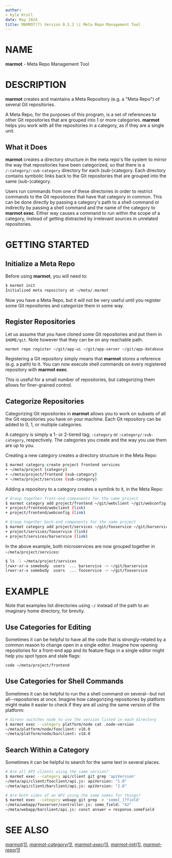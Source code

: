 ```yaml
---
author:
- Kyle Krull
date: May 2024
title: MARMOT(7) Version 0.5.2 \| Meta Repo Management Tool
---
```


# NAME

**marmot** - Meta Repo Management Tool

# DESCRIPTION

**marmot** creates and maintains a Meta Repository (e.g. a "Meta Repo")
of several Git repositories.

A Meta Repo, for the purposes of this program, is a set of references to
other Git repositories that are grouped into 1 or more categories.
**marmot** helps you work with all the repositories in a category, as if
they are a single unit.

## What it Does

**marmot** creates a directory structure in the meta repo's file system
to mirror the way that repositories have been categorized, so that there
is a `/:category/:sub-category` directory for each (sub-)category. Each
directory contains symbolic links back to the Git repositories that are
grouped into the same (sub-)category.

Users run commands from one of these directories in order to restrict
commands to the Git repositories that have that category in common. This
can be done directly by passing a category's path to a shell command or
indirectly by passing a shell command and the name of the category to
**marmot exec**. Either way causes a command to run within the scope of
a category, instead of getting distracted by irrelevant sources in
unrelated repositories.

# GETTING STARTED

## Initialize a Meta Repo

Before using **marmot**, you will need to:

``` sh
$ marmot init
Initialized meta repository at ~/meta/.marmot
```

Now you have a Meta Repo, but it will not be very useful until you
register some Git repositories and categorize them in some way.

## Register Repositories

Let us assume that you have cloned some Git repositories and put them in
`$HOME/git`. Note however that they can be on any reachable path.

``` sh
marmot repo register ~/git/app-ui ~/git/app-server ~/git/app-database
```

Registering a Git repository simply means that **marmot** stores a
reference (e.g. a path) to it. You can now execute shell commands on
every registered repository with **marmot exec**.

This is useful for a small number of repositories, but categorizing them
allows for finer-grained control.

## Categorize Repositories

Categorizing Git repositories in **marmot** allows you to work on
subsets of all the Git repositories you have on your machine. Each Git
repository can be added to 0, 1, or multiple categories.

A category is simply a 1- or 2-tiered tag; `:category` or
`:category/:sub-category`, respectively. The categories you create and
the way you use them are up to you.

Creating a new category creates a directory structure in the Meta Repo:

``` sh
$ marmot category create project frontend services
+ ~/meta/project (category)
+ ~/meta/project/frontend (sub-category)
+ ~/meta/project/services (sub-category)
```

Adding a repository to a category creates a symlink to it, in the Meta
Repo:

``` sh
# Group together front-end components for the same project
$ marmot category add project/frontend ~/git/webclient ~/git/webconfig
+ project/frontend/webclient (link)
+ project/frontend/webconfig (link)
```

``` sh
# Group together back-end components for the same project
$ marmot category add project/services ~/git/fooservice ~/git/barservice
+ project/services/fooservice (link)
+ project/services/barservice (link)
```

In the above example, both microservices are now grouped together in
`~/meta/project/services`:

``` sh
$ ls -l ~/meta/project/services
lrwxr-xr-x somebody  users  ... barservice -> ~/git/barservice
lrwxr-xr-x somebody  users  ... fooservice -> ~/git/fooservice
```

# EXAMPLE

Note that examples list directories using `~/` instead of the path to an
imaginary home directory, for brevity.

## Use Categories for Editing

Sometimes it can be helpful to have all the code that is
strongly-related by a common reason to change open in a single editor.
Imagine how opening repositories for a front-end app and its feature
flags in a single editor might help you spot typos and stale flags:

``` sh
code ~/meta/project/frontend
```

## Use Categories for Shell Commands

Sometimes it can be helpful to run the a shell command on several--but
not all--repositories at once. Imagine how categorizing repositories by
platform might make it easier to check if they are all using the same
version of the platform:

``` sh
# direnv switches node to use the version listed in each directory
$ marmot exec --category platform/node cat .node-version
~/meta/platform/node/fooclient: v16.0
~/meta/platform/node/barclient: v18.0
```

## Search Within a Category

Sometimes it can be helpful to search for the same text in several
places.

``` sh
# Are all API clients using the same version?
$ marmot exec --category api/client git grep 'apiVersion'
~/meta/api/client/fooclient/api.js: apiVersion: "1.0"
~/meta/api/client/barclient/api.js: apiVersion: "2.0"
```

``` sh
# Are both sides of an API using the same names for things?
$ marmot exec --category webapp git grep -e 'some[_]?field'
~/meta/webapp/fooserver/controller.js: some_field: "42"
~/meta/webapp/barclient/api.js: const answer = response.someField
```

# SEE ALSO

[*marmot(1)*](./marmot.1.md),
[*marmot-category(1)*](./marmot-category.1.md),
[*marmot-exec(1)*](./marmot-exec.1.md),
[*marmot-init(1)*](./marmot-init.1.md),
[*marmot-repo(1)*](./marmot-repo.1.md)
